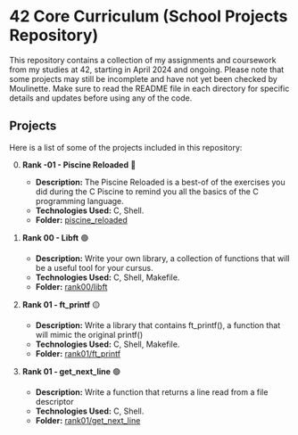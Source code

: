 # 42 Core Curriculum (School Projects Repository)

This repository contains a collection of my assignments and coursework from my studies at 42, starting in April 2024 and ongoing. Please note that some projects may still be incomplete and have not yet been checked by Moulinette. Make sure to read the README file in each directory for specific details and updates before using any of the code.

## Projects

Here is a list of some of the projects included in this repository:

0. **Rank -01 - Piscine Reloaded** :red_circle:
   - **Description:** The Piscine Reloaded is a best-of of the exercises you did during the C Piscine to remind you all the basics of the C programming language.
   - **Technologies Used:** C, Shell.
   - **Folder:** [piscine_reloaded](./piscine_reloaded)

1. **Rank 00 - Libft** :green_circle:
   - **Description:** Write your own library, a collection of functions that will be a useful tool for your cursus.
   - **Technologies Used:** C, Shell, Makefile.
   - **Folder:** [rank00/libft](./rank00/libft)

2. **Rank 01 - ft_printf** :yellow_circle:
   - **Description:** Write a library that contains ft_printf(), a function that will mimic the original printf()
   - **Technologies Used:** C, Shell, Makefile.
   - **Folder:** [rank01/ft_printf](./rank01/ft_printf)
  
2. **Rank 01 - get_next_line** :green_circle:
   - **Description:** Write a function that returns a line read from a file descriptor
   - **Technologies Used:** C, Shell.
   - **Folder:** [rank01/get_next_line](./rank01/get_next_line)



